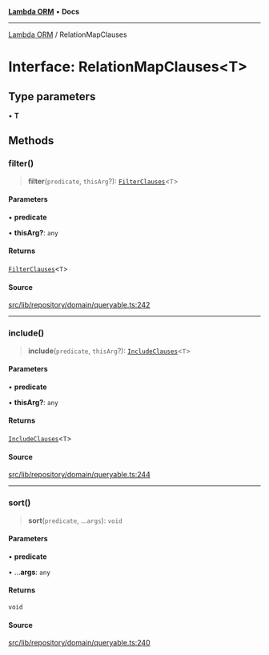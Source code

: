 [**Lambda ORM**](../README.md) • **Docs**

***

[Lambda ORM](../README.md) / RelationMapClauses

# Interface: RelationMapClauses\<T\>

## Type parameters

• **T**

## Methods

### filter()

> **filter**(`predicate`, `thisArg`?): [`FilterClauses`](../classes/FilterClauses.md)\<`T`\>

#### Parameters

• **predicate**

• **thisArg?**: `any`

#### Returns

[`FilterClauses`](../classes/FilterClauses.md)\<`T`\>

#### Source

[src/lib/repository/domain/queryable.ts:242](https://github.com/lambda-orm/lambdaorm-base/blob/5d74b344f8322b5f4e53698b0a2759c1bc628a31/src/lib/repository/domain/queryable.ts#L242)

***

### include()

> **include**(`predicate`, `thisArg`?): [`IncludeClauses`](../classes/IncludeClauses.md)\<`T`\>

#### Parameters

• **predicate**

• **thisArg?**: `any`

#### Returns

[`IncludeClauses`](../classes/IncludeClauses.md)\<`T`\>

#### Source

[src/lib/repository/domain/queryable.ts:244](https://github.com/lambda-orm/lambdaorm-base/blob/5d74b344f8322b5f4e53698b0a2759c1bc628a31/src/lib/repository/domain/queryable.ts#L244)

***

### sort()

> **sort**(`predicate`, ...`args`): `void`

#### Parameters

• **predicate**

• ...**args**: `any`

#### Returns

`void`

#### Source

[src/lib/repository/domain/queryable.ts:240](https://github.com/lambda-orm/lambdaorm-base/blob/5d74b344f8322b5f4e53698b0a2759c1bc628a31/src/lib/repository/domain/queryable.ts#L240)

